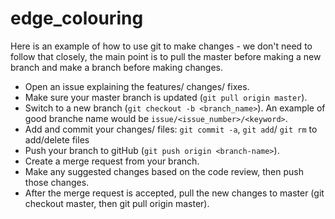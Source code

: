 # edge_colouring

Here is an example of how to use git to make changes - we don't need to follow that closely, the main point is to pull the master before making a new branch and make a branch before making changes.
- Open an issue explaining the features/ changes/ fixes.
- Make sure your master branch is updated (`git pull origin master`).
- Switch to a new branch (`git checkout -b <branch_name>`). An example of good branche name would be `issue/<issue_number>/<keyword>`.
- Add and commit your changes/ files: `git commit -a`, `git add`/ `git rm` to add/delete files
- Push your branch to gitHub (`git push origin <branch-name>`).
- Create a merge request from your branch.
- Make any suggested changes based on the code review, then push those changes.
- After the merge request is accepted, pull the new changes to master (git checkout master, then git pull origin master).

